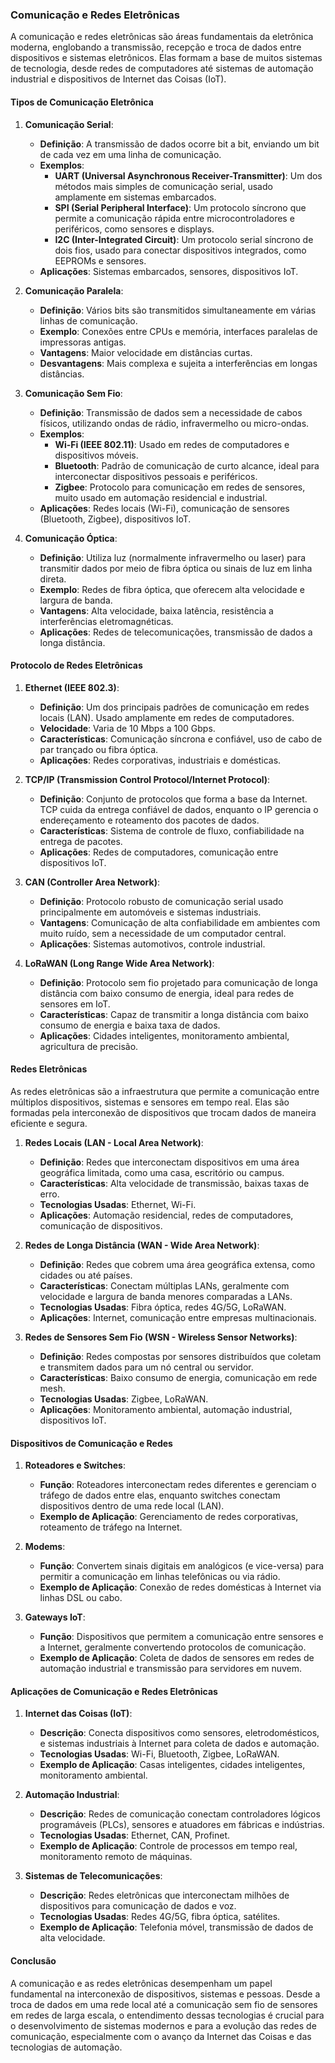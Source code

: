 ### Comunicação e Redes Eletrônicas

A comunicação e redes eletrônicas são áreas fundamentais da eletrônica moderna, englobando a transmissão, recepção e troca de dados entre dispositivos e sistemas eletrônicos. Elas formam a base de muitos sistemas de tecnologia, desde redes de computadores até sistemas de automação industrial e dispositivos de Internet das Coisas (IoT).

#### Tipos de Comunicação Eletrônica

1. **Comunicação Serial**:
   - **Definição**: A transmissão de dados ocorre bit a bit, enviando um bit de cada vez em uma linha de comunicação.
   - **Exemplos**: 
     - **UART (Universal Asynchronous Receiver-Transmitter)**: Um dos métodos mais simples de comunicação serial, usado amplamente em sistemas embarcados.
     - **SPI (Serial Peripheral Interface)**: Um protocolo síncrono que permite a comunicação rápida entre microcontroladores e periféricos, como sensores e displays.
     - **I2C (Inter-Integrated Circuit)**: Um protocolo serial síncrono de dois fios, usado para conectar dispositivos integrados, como EEPROMs e sensores.
   - **Aplicações**: Sistemas embarcados, sensores, dispositivos IoT.

2. **Comunicação Paralela**:
   - **Definição**: Vários bits são transmitidos simultaneamente em várias linhas de comunicação.
   - **Exemplo**: Conexões entre CPUs e memória, interfaces paralelas de impressoras antigas.
   - **Vantagens**: Maior velocidade em distâncias curtas.
   - **Desvantagens**: Mais complexa e sujeita a interferências em longas distâncias.

3. **Comunicação Sem Fio**:
   - **Definição**: Transmissão de dados sem a necessidade de cabos físicos, utilizando ondas de rádio, infravermelho ou micro-ondas.
   - **Exemplos**:
     - **Wi-Fi (IEEE 802.11)**: Usado em redes de computadores e dispositivos móveis.
     - **Bluetooth**: Padrão de comunicação de curto alcance, ideal para interconectar dispositivos pessoais e periféricos.
     - **Zigbee**: Protocolo para comunicação em redes de sensores, muito usado em automação residencial e industrial.
   - **Aplicações**: Redes locais (Wi-Fi), comunicação de sensores (Bluetooth, Zigbee), dispositivos IoT.

4. **Comunicação Óptica**:
   - **Definição**: Utiliza luz (normalmente infravermelho ou laser) para transmitir dados por meio de fibra óptica ou sinais de luz em linha direta.
   - **Exemplo**: Redes de fibra óptica, que oferecem alta velocidade e largura de banda.
   - **Vantagens**: Alta velocidade, baixa latência, resistência a interferências eletromagnéticas.
   - **Aplicações**: Redes de telecomunicações, transmissão de dados a longa distância.

#### Protocolo de Redes Eletrônicas

1. **Ethernet (IEEE 802.3)**:
   - **Definição**: Um dos principais padrões de comunicação em redes locais (LAN). Usado amplamente em redes de computadores.
   - **Velocidade**: Varia de 10 Mbps a 100 Gbps.
   - **Características**: Comunicação síncrona e confiável, uso de cabo de par trançado ou fibra óptica.
   - **Aplicações**: Redes corporativas, industriais e domésticas.

2. **TCP/IP (Transmission Control Protocol/Internet Protocol)**:
   - **Definição**: Conjunto de protocolos que forma a base da Internet. TCP cuida da entrega confiável de dados, enquanto o IP gerencia o endereçamento e roteamento dos pacotes de dados.
   - **Características**: Sistema de controle de fluxo, confiabilidade na entrega de pacotes.
   - **Aplicações**: Redes de computadores, comunicação entre dispositivos IoT.

3. **CAN (Controller Area Network)**:
   - **Definição**: Protocolo robusto de comunicação serial usado principalmente em automóveis e sistemas industriais.
   - **Vantagens**: Comunicação de alta confiabilidade em ambientes com muito ruído, sem a necessidade de um computador central.
   - **Aplicações**: Sistemas automotivos, controle industrial.

4. **LoRaWAN (Long Range Wide Area Network)**:
   - **Definição**: Protocolo sem fio projetado para comunicação de longa distância com baixo consumo de energia, ideal para redes de sensores em IoT.
   - **Características**: Capaz de transmitir a longa distância com baixo consumo de energia e baixa taxa de dados.
   - **Aplicações**: Cidades inteligentes, monitoramento ambiental, agricultura de precisão.

#### Redes Eletrônicas

As redes eletrônicas são a infraestrutura que permite a comunicação entre múltiplos dispositivos, sistemas e sensores em tempo real. Elas são formadas pela interconexão de dispositivos que trocam dados de maneira eficiente e segura.

1. **Redes Locais (LAN - Local Area Network)**:
   - **Definição**: Redes que interconectam dispositivos em uma área geográfica limitada, como uma casa, escritório ou campus.
   - **Características**: Alta velocidade de transmissão, baixas taxas de erro.
   - **Tecnologias Usadas**: Ethernet, Wi-Fi.
   - **Aplicações**: Automação residencial, redes de computadores, comunicação de dispositivos.

2. **Redes de Longa Distância (WAN - Wide Area Network)**:
   - **Definição**: Redes que cobrem uma área geográfica extensa, como cidades ou até países.
   - **Características**: Conectam múltiplas LANs, geralmente com velocidade e largura de banda menores comparadas a LANs.
   - **Tecnologias Usadas**: Fibra óptica, redes 4G/5G, LoRaWAN.
   - **Aplicações**: Internet, comunicação entre empresas multinacionais.

3. **Redes de Sensores Sem Fio (WSN - Wireless Sensor Networks)**:
   - **Definição**: Redes compostas por sensores distribuídos que coletam e transmitem dados para um nó central ou servidor.
   - **Características**: Baixo consumo de energia, comunicação em rede mesh.
   - **Tecnologias Usadas**: Zigbee, LoRaWAN.
   - **Aplicações**: Monitoramento ambiental, automação industrial, dispositivos IoT.

#### Dispositivos de Comunicação e Redes

1. **Roteadores e Switches**:
   - **Função**: Roteadores interconectam redes diferentes e gerenciam o tráfego de dados entre elas, enquanto switches conectam dispositivos dentro de uma rede local (LAN).
   - **Exemplo de Aplicação**: Gerenciamento de redes corporativas, roteamento de tráfego na Internet.

2. **Modems**:
   - **Função**: Convertem sinais digitais em analógicos (e vice-versa) para permitir a comunicação em linhas telefônicas ou via rádio.
   - **Exemplo de Aplicação**: Conexão de redes domésticas à Internet via linhas DSL ou cabo.

3. **Gateways IoT**:
   - **Função**: Dispositivos que permitem a comunicação entre sensores e a Internet, geralmente convertendo protocolos de comunicação.
   - **Exemplo de Aplicação**: Coleta de dados de sensores em redes de automação industrial e transmissão para servidores em nuvem.

#### Aplicações de Comunicação e Redes Eletrônicas

1. **Internet das Coisas (IoT)**:
   - **Descrição**: Conecta dispositivos como sensores, eletrodomésticos, e sistemas industriais à Internet para coleta de dados e automação.
   - **Tecnologias Usadas**: Wi-Fi, Bluetooth, Zigbee, LoRaWAN.
   - **Exemplo de Aplicação**: Casas inteligentes, cidades inteligentes, monitoramento ambiental.

2. **Automação Industrial**:
   - **Descrição**: Redes de comunicação conectam controladores lógicos programáveis (PLCs), sensores e atuadores em fábricas e indústrias.
   - **Tecnologias Usadas**: Ethernet, CAN, Profinet.
   - **Exemplo de Aplicação**: Controle de processos em tempo real, monitoramento remoto de máquinas.

3. **Sistemas de Telecomunicações**:
   - **Descrição**: Redes eletrônicas que interconectam milhões de dispositivos para comunicação de dados e voz.
   - **Tecnologias Usadas**: Redes 4G/5G, fibra óptica, satélites.
   - **Exemplo de Aplicação**: Telefonia móvel, transmissão de dados de alta velocidade.

#### Conclusão

A comunicação e as redes eletrônicas desempenham um papel fundamental na interconexão de dispositivos, sistemas e pessoas. Desde a troca de dados em uma rede local até a comunicação sem fio de sensores em redes de larga escala, o entendimento dessas tecnologias é crucial para o desenvolvimento de sistemas modernos e para a evolução das redes de comunicação, especialmente com o avanço da Internet das Coisas e das tecnologias de automação.